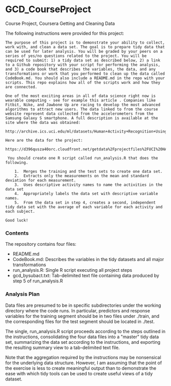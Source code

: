 # GCD_CourseProject
Course Project, Coursera Getting and Cleaning Data

The following instructions were provided for this project:

	The purpose of this project is to demonstrate your ability to collect, work with, and clean a data set. The goal is to prepare tidy data that can be used for later analysis. You will be graded by your peers on a series of yes/no questions related to the project. You will be required to submit: 1) a tidy data set as described below, 2) a link to a Github repository with your script for performing the analysis, and 3) a code book that describes the variables, the data, and any transformations or work that you performed to clean up the data called CodeBook.md. You should also include a README.md in the repo with your scripts. This repo explains how all of the scripts work and how they are connected.  
	
	One of the most exciting areas in all of data science right now is wearable computing - see for example this article . Companies like Fitbit, Nike, and Jawbone Up are racing to develop the most advanced algorithms to attract new users. The data linked to from the course website represent data collected from the accelerometers from the Samsung Galaxy S smartphone. A full description is available at the site where the data was obtained: 
	
	http://archive.ics.uci.edu/ml/datasets/Human+Activity+Recognition+Using+Smartphones 
	
	Here are the data for the project: 
	
	https://d396qusza40orc.cloudfront.net/getdata%2Fprojectfiles%2FUCI%20HAR%20Dataset.zip 
	
	 You should create one R script called run_analysis.R that does the following. 
	
		1.	Merges the training and the test sets to create one data set.
		2.	Extracts only the measurements on the mean and standard deviation for each measurement. 
		3.	Uses descriptive activity names to name the activities in the data set
		4.	Appropriately labels the data set with descriptive variable names. 
		5.	From the data set in step 4, creates a second, independent tidy data set with the average of each variable for each activity and each subject.
	
	Good luck!

### Contents
The repository contains four files:

- README.md
- CodeBook.md: Describes the variables in the tidy datasets and all major transformations
- run_analysis.R: Single R script executing all project steps
- gcd_bysubact.txt: Tab-delimited text file containing data produced by step 5 of run_analysis.R

### Analysis Plan
Data files are presumed to be in specific subdirectories under the working directory where the code runs.  In particular, predictors and response variables for the training segment should be in two files under ./train, and the corresponding files for the test segment should be located in ./test.

The single, run_analysis.R script proceeds according to the steps outlined in the instructions, consolidating the four data files into a "master" tidy data set, summarizing the data set according to the instructions, and exporting the resulting summary view to a tab-delimited text file.

Note that the aggregation required by the instructions may be nonsensical for the underlying data structure.  However, I am assuming that the point of the exercise is less to create meaningful output than to demonstrate the ease with which tidy tools can be used to create useful views of a tidy dataset.
